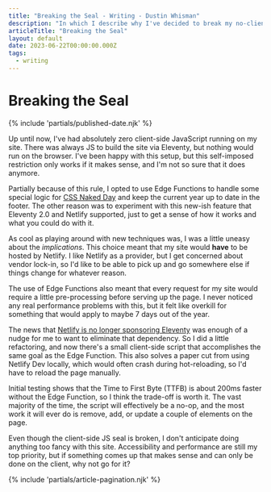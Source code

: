 ```yaml
---
title: "Breaking the Seal - Writing - Dustin Whisman"
description: "In which I describe why I've decided to break my no-client-side JavaScript rule for this site."
articleTitle: "Breaking the Seal"
layout: default
date: 2023-06-22T00:00:00.000Z
tags:
  - writing
---
```


# Breaking the Seal

{% include 'partials/published-date.njk' %}

Up until now, I've had absolutely zero client-side JavaScript running on my site. There was always JS to build the site via Eleventy, but nothing would run on the browser. I've been happy with this setup, but this self-imposed restriction only works if it makes sense, and I'm not so sure that it does anymore.

Partially because of this rule, I opted to use Edge Functions to handle some special logic for [CSS Naked Day](/writing/css-naked-day-2023) and keep the current year up to date in the footer. The other reason was to experiment with this new-ish feature that Eleventy 2.0 and Netlify supported, just to get a sense of how it works and what you could do with it.

As cool as playing around with new techniques was, I was a little uneasy about the _implications_. This choice meant that my site would **have** to be hosted by Netlify. I like Netlify as a provider, but I get concerned about vendor lock-in, so I'd like to be able to pick up and go somewhere else if things change for whatever reason.

The use of Edge Functions also meant that every request for my site would require a little pre-processing before serving up the page. I never noticed any real performance problems with this, but it felt like overkill for something that would apply to maybe 7 days out of the year.

The news that [Netlify is no longer sponsoring Eleventy](https://www.zachleat.com/web/eleventy-side-project/) was enough of a nudge for me to want to eliminate that dependency. So I did a little refactoring, and now there's a small client-side script that accomplishes the same goal as the Edge Function. This also solves a paper cut from using Netlify Dev locally, which would often crash during hot-reloading, so I'd have to reload the page manually.

Initial testing shows that the Time to First Byte (TTFB) is about 200ms faster without the Edge Function, so I think the trade-off is worth it. The vast majority of the time, the script will effectively be a no-op, and the most work it will ever do is remove, add, or update a couple of elements on the page.

Even though the client-side JS seal is broken, I don't anticipate doing anything too fancy with this site. Accessibility and performance are still my top priority, but if something comes up that makes sense and can only be done on the client, why not go for it?

{% include 'partials/article-pagination.njk' %}
